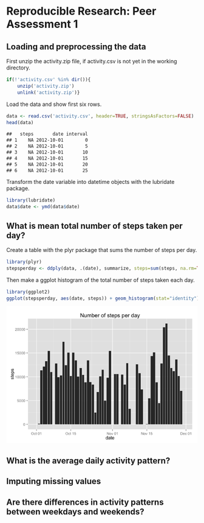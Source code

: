 # Reproducible Research: Peer Assessment 1


## Loading and preprocessing the data
First unzip the activity.zip file, if activity.csv is not yet in the working directory.

```r
if(!'activity.csv' %in% dir()){
    unzip('activity.zip')
    unlink('activity.zip')}
```
Load the data and show first six rows.

```r
data <- read.csv('activity.csv', header=TRUE, stringsAsFactors=FALSE)
head(data)
```

```
##   steps       date interval
## 1    NA 2012-10-01        0
## 2    NA 2012-10-01        5
## 3    NA 2012-10-01       10
## 4    NA 2012-10-01       15
## 5    NA 2012-10-01       20
## 6    NA 2012-10-01       25
```
Transform the date variable into datetime objects with the lubridate package.

```r
library(lubridate)
data$date <- ymd(data$date)
```

## What is mean total number of steps taken per day?
Create a table with the plyr package that sums the number of steps per day. 

```r
library(plyr)
stepsperday <- ddply(data, .(date), summarize, steps=sum(steps, na.rm=TRUE))
```

Then make a ggplot histogram of the total number of steps taken each day.

```r
library(ggplot2)
ggplot(stepsperday, aes(date, steps)) + geom_histogram(stat="identity") + ggtitle(("Number of steps per day"))
```

![](./PA1_template_files/figure-html/unnamed-chunk-5-1.png) 

## What is the average daily activity pattern?



## Imputing missing values



## Are there differences in activity patterns between weekdays and weekends?

